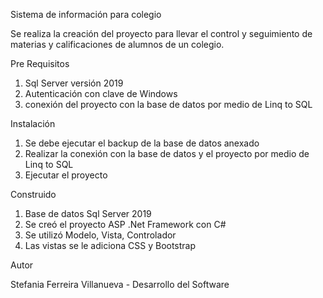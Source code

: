 Sistema de información para colegio

Se realiza la creación del proyecto para llevar el control y seguimiento de materias y calificaciones de alumnos de un colegio.

Pre Requisitos

1. Sql Server versión 2019
2. Autenticación con clave de Windows 
3. conexión del proyecto con la base de datos por medio de Linq to SQL


Instalación

1. Se debe ejecutar el backup de la base de datos anexado 
2. Realizar la conexión con la base de datos y el proyecto por medio de Linq to SQL
3. Ejecutar el proyecto

Construido 

1. Base de datos Sql Server 2019
2. Se creó el proyecto ASP .Net Framework con C#
3. Se utilizó Modelo, Vista, Controlador
4. Las vistas se le adiciona CSS y Bootstrap

Autor 

Stefania Ferreira Villanueva - Desarrollo del Software



